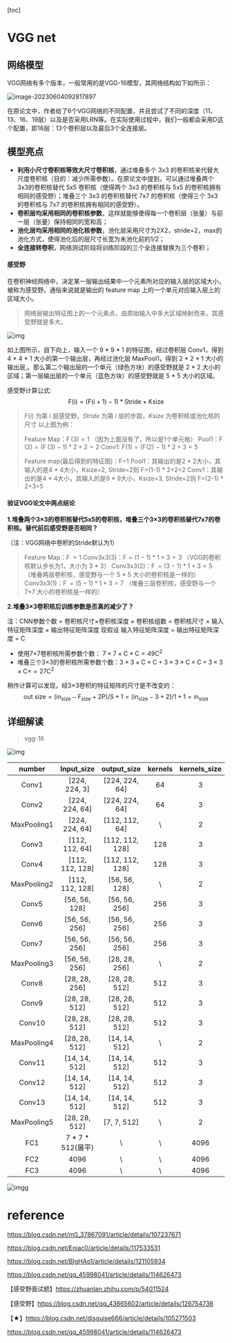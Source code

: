 [toc]

# VGG net

## 网络模型

VGG网络有多个版本，一般常用的是VGG-16模型，其网络结构如下如所示：

![image-20230604092817897](./assets/image-20230604092817897.png)

在原论文中，作者给了6个VGG网络的不同配置，并且尝试了不同的深度（11、13、16、19层）以及是否采用LRN等。在实际使用过程中，我们一般都会采用D这个配置，即16层：13个卷积层以及最后3个全连接层。

## 模型亮点

- **利用小尺寸卷积核等效大尺寸卷积核**，通过堆叠多个 3x3 的卷积核来代替大尺度卷积核（目的：减少所需参数）。在原论文中提到，可以通过堆叠两个 3x3的卷积核替代 5x5 卷积核（使得两个 3x3 的卷积核与 5x5 的卷积核拥有相同的感受野）；堆叠三个 3x3 的卷积核替代 7x7 的卷积核（使得三个 3x3 的卷积核与 7x7 的卷积核拥有相同的感受野）。
- **卷积层均采用相同的卷积核参数**，这样就能够使得每一个卷积层（张量）与前一层（张量）保持相同的宽和高；
- **池化层均采用相同的池化核参数**，池化层采用尺寸为2X2，stride=2，max的池化方式，使得池化后的层尺寸长宽为未池化前的1/2；
- **全连接转卷积**，网络测试阶段将训练阶段的三个全连接替换为三个卷积；

#### 感受野

在卷积神经网络中，决定某一层输出结果中一个元素所对应的输入层的区域大小，被称为感受野。通俗来说就是输出的 feature map 上的一个单元对应输入层上的区域大小。

> 网络层输出特征图上的一个元素点，由原始输入中多大区域映射而来，其感受野就是多大。

![img](./assets/20210603203252183.png)

 如上图所示，自下向上，输入一个 9 * 9 * 1 的特征图，经过卷积层 Conv1，得到 4 * 4 * 1 大小的第一个输出层，再经过池化层 MaxPool1，得到 2 * 2 * 1 大小的输出层,。那么第二个输出层的一个单元（绿色方块）的感受野就是 2 * 2 大小的区域；第一层输出层的一个单元（蓝色方块）的感受野就是 5 * 5 大小的区域。

感受野计算公式:
$$
\mathrm{F}\left(\mathrm{i}\right)=\left(\mathrm{F}\left(\mathrm{i}+1\right)-1\right)*\mathrm{Stride}+\mathrm{Ksize}
$$

>$F(i)$ 为第 $i$ 层感受野，$Stride$ 为第 $i$ 层的步距，$Ksize$ 为卷积核或池化核的尺寸
>以上图为例：
>
> Feature Map：$\operatorname{F}(3) = 1$ （因为上面没有了，所以是1个单元格）
>            Pool1：$\operatorname{F}\left(2\right)=\left(\operatorname{F}\left(3\right)-1\right)*2+2=2$ 
>           Conv1:  $\mathrm{F}\left(1\right)=\left(\mathrm{F}\left(2\right)-1\right)*2+3=5$ 
>
> Feature map(最后得到的特征图)：F=1
>         Pool1：其输出的是2 * 2大小，其输入的是4 * 4大小，Ksize=2, Stride=2则 F=(1-1) * 2+2=2
>        Conv1：其输出的是4 * 4大小，其输入的是9 * 9大小，Ksize=3, Stride=2则 F=(2-1) * 2+3=5

#### 验证VGG论文中两点结论

**1.堆叠两个3×3的卷积核替代5x5的卷积核，堆叠三个3×3的卷积核替代7x7的卷积核。替代前后感受野是否相同？**

（注：VGG网络中卷积的Stride默认为1）

>Feature Map：$\operatorname{F} = 1$
>Conv3x3(3)：$\mathrm{F}=(1-1)*1+3=3$ （VGG的卷积核默认步长为1，大小为 3 * 3）
>Conv3x3(2)：$\operatorname{F}=(3-1)*1+3=5$ （堆叠两层卷积核，感受野与一个 5 * 5 大小的卷积核是一样的）
>Conv3x3(1)：$\operatorname{F}=\left(5-1\right)*1+3=7$ （堆叠三层卷积核，感受野与一个 7*7 大小的卷积核是一样的）

**2.堆叠3×3卷积核后训练参数是否真的减少了？**

注：CNN参数个数 = 卷积核尺寸×卷积核深度 × 卷积核组数 = 卷积核尺寸 × 输入特征矩阵深度 × 输出特征矩阵深度
现假设 输入特征矩阵深度 = 输出特征矩阵深度 = C

- 使用7×7卷积核所需参数个数： $7\times7\times\mathrm{C}\times\mathrm{C}=49\mathrm{C}^2$
- 堆叠三个3×3的卷积核所需参数个数：$3\times3\times\mathrm C\times\mathrm C+3\times3\times\mathrm C\times\mathrm C+3\times3\times\mathrm C\times=27\mathrm{C}^2$

稍作计算可以发现，经3×3卷积的特征矩阵的尺寸是不改变的：
$$
\text{out~size}=\left(\mathrm{in}_{\mathrm{size}}-\mathrm{F}_{\mathrm{size}}+2\mathrm{P}\right)\big/\mathrm{S}+1=\left(\mathrm{in}_{\mathrm{size}}-3+2\right)\big/1+1=\mathrm{in}_{\mathrm{size}}
$$








## 详细解读

>vgg-16

![img](./assets/20200402154036896.png)

|   number    |    Input_size     |   output_size   | kernels | kernels_size |
| :---------: | :---------------: | :-------------: | :-----: | :----------: |
|    Conv1    |   [224, 224, 3]   | [224, 224, 64]  |   64    |      3       |
|    Conv2    |  [224, 224, 64]   | [224, 224, 64]  |   64    |      3       |
| MaxPooling1 |  [224, 224, 64]   | [112, 112, 64]  |    \    |      2       |
|    Conv3    |  [112, 112, 64]   | [112, 112, 128] |   128   |      3       |
|    Conv4    |  [112, 112, 128]  | [112, 112, 128] |   128   |      3       |
| MaxPooling2 |  [112, 112, 128]  |  [56, 56, 128]  |    \    |      2       |
|    Conv5    |   [56, 56, 128]   |  [56, 56, 256]  |   256   |      3       |
|    Conv6    |   [56, 56, 256]   |  [56, 56, 256]  |   256   |      3       |
|    Conv7    |   [56, 56, 256]   |  [56, 56, 256]  |   256   |      3       |
| MaxPooling3 |   [56, 56, 256]   |  [28, 28, 256]  |    \    |      2       |
|    Conv8    |   [28, 28, 256]   |  [28, 28, 512]  |   512   |      3       |
|    Conv9    |   [28, 28, 512]   |  [28, 28, 512]  |   512   |      3       |
|   Conv10    |   [28, 28, 512]   |  [28, 28, 512]  |   512   |      3       |
| MaxPooling4 |   [28, 28, 512]   |  [14, 14, 512]  |    \    |      2       |
|   Conv11    |   [14, 14, 512]   |  [14, 14, 512]  |   512   |      3       |
|   Conv12    |   [14, 14, 512]   |  [14, 14, 512]  |   512   |      3       |
|   Conv13    |   [14, 14, 512]   |  [14, 14, 512]  |   512   |      3       |
| MaxPooling5 |   [28, 28, 512]   |   [7, 7, 512]   |    \    |      2       |
|     FC1     | 7 * 7 * 512(展平) |        \        |    \    |     4096     |
|     FC2     |       4096        |        \        |    \    |     4096     |
|     FC3     |       4096        |        \        |    \    |     4096     |

![imgg](./assets/20200710213804436.png)



# reference

https://blog.csdn.net/m0_37867091/article/details/107237671

https://blog.csdn.net/Eniac0/article/details/117533531

https://blog.csdn.net/BIgHAo1/article/details/121105934

https://blog.csdn.net/qq_45998041/article/details/114626473

【感受野面试题】https://zhuanlan.zhihu.com/p/54011524

【感受野】https://blog.csdn.net/qq_43665602/article/details/126754736

【★】https://blog.csdn.net/disguise666/article/details/105271503

https://blog.csdn.net/qq_45998041/article/details/114626473

